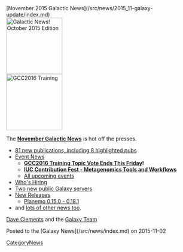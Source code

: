 <div class='newsItemHeader'>[November 2015 Galactic News](/src/news/2015_11-galaxy-update/index.md)</div>

<div class='right'>
<a href='/src/galaxy-updates/2015_11/index.md'><img src="/src/images/galaxy-logos/GalaxyNews.png" alt="Galactic News! October 2015 Edition" width=150 /></a><br />
<a href='/src/galaxy-updates/2015_11/index.md#gcc2016-training-topic-vote-ends-this-friday'><img src="/src/events/gcc2016/GCC2016TrainingLogo400.png" alt="GCC2016 Training" width="150" /></a>
</div>

The **[November Galactic News](/src/galaxy-updates/2015_11/index.md)** is hot off the presses.
* [81 new publications, including 8 highlighted pubs](/src/galaxy-updates/2015_11/index.md#new-papers)
* [Event News](/src/galaxy-updates/2015_11/index.md#events)
  * **[GCC2016 Training Topic Vote Ends This Friday](/src/galaxy-updates/2015_11/index.md#gcc2016-training-topic-vote-ends-this-friday)!**
  * **[IUC Contribution Fest - Metagenomics Tools and Workflows](/src/galaxy-updates/2015_11/index.md#iuc-contribution-fest---metagenomics-tools-and-workflows)**
  * [All upcoming events](/src/galaxy-updates/2015_11/index.md#upcoming-events)
* [Who's Hiring](/src/galaxy-updates/2015_11/index.md#whos-hiring)
* [Two new public Galaxy servers](/src/galaxy-updates/2015_11/index.md#new-public-galaxy-servers)
* [New Releases](/src/galaxy-updates/2015_11/index.md#releases)
  * [Planemo 0.15.0 - 0.18.1](/src/galaxy-updates/2015_11/index.md#planemo-0150---0181)
* and [lots of other news too](/src/galaxy-updates/2015_11/index.md#other-news).

[Dave Clements](/src/dave-clements/index.md) and the [Galaxy Team](/src/galaxy-team/index.md)

<div class='newsItemFooter'>Posted to the [Galaxy News](/src/news/index.md) on 2015-11-02 </div>

[CategoryNews](/src/category-news/index.md)
